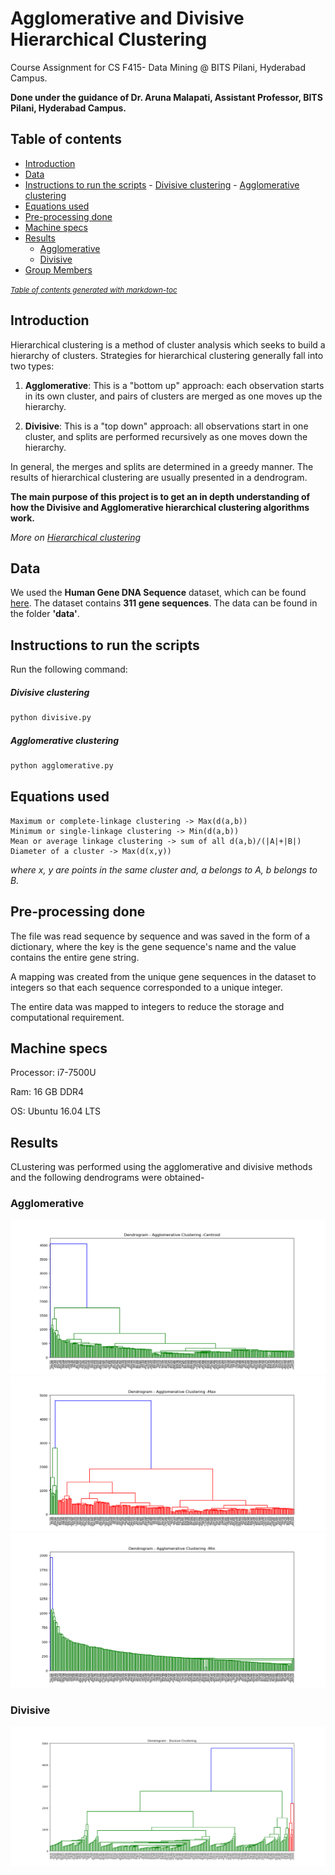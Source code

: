 # Agglomerative and Divisive Hierarchical Clustering

Course Assignment for CS F415- Data Mining @ BITS Pilani, Hyderabad Campus.

**Done under the guidance of Dr. Aruna Malapati, Assistant Professor, BITS Pilani, Hyderabad Campus.**

## Table of contents
- [Introduction](#introduction)
- [Data](#data)
- [Instructions to run the scripts](#instructions-to-run-the-scripts)
      - [Divisive clustering](#divisive-clustering)
      - [Agglomerative clustering](#agglomerative-clustering)
- [Equations used](#equations-used)
- [Pre-processing done](#pre-processing-done)
- [Machine specs](#machine-specs)
- [Results](#results)
  * [Agglomerative](#agglomerative)
  * [Divisive](#divisive)
- [Group Members](#group-members)

<small><i><a href='http://ecotrust-canada.github.io/markdown-toc/'>Table of contents generated with markdown-toc</a></i></small>


## Introduction
Hierarchical clustering is a method of cluster analysis which seeks to build a hierarchy of clusters. Strategies for hierarchical clustering generally fall into two types:

1. **Agglomerative**: This is a "bottom up" approach: each observation starts in its own cluster, and pairs of clusters are merged as one moves up the hierarchy.

2. **Divisive**: This is a "top down" approach: all observations start in one cluster, and splits are performed recursively as one moves down the hierarchy.

In general, the merges and splits are determined in a greedy manner. The results of hierarchical clustering are usually presented in a dendrogram.


**The main purpose of this project is to get an in depth understanding of how the Divisive and Agglomerative hierarchical clustering algorithms work.**

*More on [Hierarchical clustering](https://en.wikipedia.org/wiki/Hierarchical_clustering)*

## Data
We used the **Human Gene DNA Sequence** dataset, which can be found [here](http://genome.crg.es/datasets/ggalhsapgenes2005/hg16.311.putative.cds.fa). The dataset contains **311 gene sequences**. The data can be found in the folder **'data'**.

## Instructions to run the scripts
Run the following command:

##### Divisive clustering
```python
python divisive.py
```

##### Agglomerative clustering
```python
python agglomerative.py
```


## Equations used
```
Maximum or complete-linkage clustering -> Max(d(a,b))
Minimum or single-linkage clustering -> Min(d(a,b))
Mean or average linkage clustering -> sum of all d(a,b)/(|A|+|B|)
Diameter of a cluster -> Max(d(x,y))
```
*where x, y are points in the same cluster and, a belongs to A, b belongs to B.*

## Pre-processing done
The file was read sequence by sequence and was saved in the form of a dictionary, where the key is the gene sequence's name and the value contains the entire gene string.

A mapping was created from the unique gene sequences in the dataset to integers so that each sequence corresponded to a unique integer.

The entire data was mapped to integers to reduce the storage and computational requirement.

## Machine specs
Processor: i7-7500U

Ram: 16 GB DDR4

OS: Ubuntu 16.04 LTS

## Results

CLustering was performed using the agglomerative and divisive methods and the following dendrograms were obtained-

### Agglomerative
![Agglomerative-Centroid](Results/Centroid.png "Centroid")
![Agglomerative-Max](Results/Max.png "Max")
![Agglomerative-Min](Results/Min.png "Min")


### Divisive
![Divisive](Results/dendrogram_divisive.png "Divisive")


